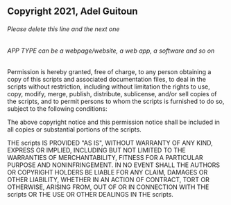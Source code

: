 ## Copyright 2021, Adel Guitoun

###### Please delete this line and the next one
###### APP TYPE can be a webpage/website, a web app, a software and so on

Permission is hereby granted, free of charge, to any person obtaining a copy of this scripts and associated documentation files, to deal in the scripts without restriction, including without limitation the rights to use, copy, modify, merge, publish, distribute, sublicense, and/or sell copies of the scripts, and to permit persons to whom the scripts is furnished to do so, subject to the following conditions:

The above copyright notice and this permission notice shall be included in all copies or substantial portions of the scripts.

THE scripts IS PROVIDED "AS IS", WITHOUT WARRANTY OF ANY KIND, EXPRESS OR IMPLIED, INCLUDING BUT NOT LIMITED TO THE WARRANTIES OF MERCHANTABILITY, FITNESS FOR A PARTICULAR PURPOSE AND NONINFRINGEMENT. IN NO EVENT SHALL THE AUTHORS OR COPYRIGHT HOLDERS BE LIABLE FOR ANY CLAIM, DAMAGES OR OTHER LIABILITY, WHETHER IN AN ACTION OF CONTRACT, TORT OR OTHERWISE, ARISING FROM, OUT OF OR IN CONNECTION WITH THE scripts OR THE USE OR OTHER DEALINGS IN THE scripts.
